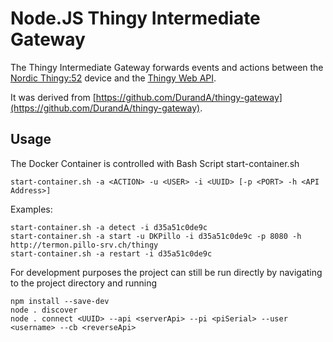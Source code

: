 # Node.JS Thingy Intermediate Gateway

The Thingy Intermediate Gateway forwards events and
actions between the [Nordic Thingy:52](http://www.nordicsemi.com/thingy) device and the [Thingy Web API](https://github.com/ASE-thingy-blue/thingy-api-blue).

It was derived from [https://github.com/DurandA/thingy-gateway](https://github.com/DurandA/thingy-gateway).

## Usage

The Docker Container is controlled with Bash Script start-container.sh

    start-container.sh -a <ACTION> -u <USER> -i <UUID> [-p <PORT> -h <API Address>]

Examples:

    start-container.sh -a detect -i d35a51c0de9c
    start-container.sh -a start -u DKPillo -i d35a51c0de9c -p 8080 -h http://termon.pillo-srv.ch/thingy
    start-container.sh -a restart -i d35a51c0de9c

For development purposes the project can still be run directly by navigating to the project directory and running

    npm install --save-dev
    node . discover
    node . connect <UUID> --api <serverApi> --pi <piSerial> --user <username> --cb <reverseApi>
